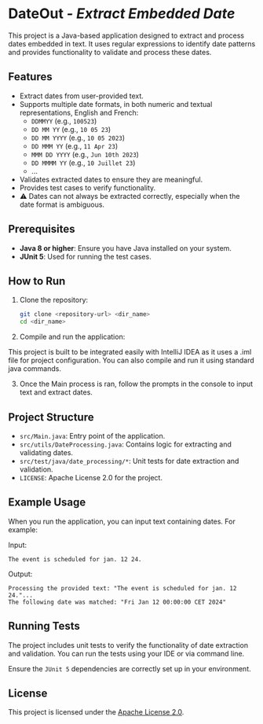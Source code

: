 # DateOut _- Extract Embedded Date_

This project is a Java-based application designed to extract and process dates embedded in text. It uses regular expressions to identify date patterns and provides functionality to validate and process these dates.

## Features

- Extract dates from user-provided text.
- Supports multiple date formats, in both numeric and textual representations, English and French:
  - `DDMMYY` (e.g., `100523`)
  - `DD MM YY` (e.g., `10 05 23`)
  - `DD MM YYYY` (e.g., `10 05 2023`)
  - `DD MMM YY` (e.g., `11 Apr 23`)
  - `MMM DD YYYY` (e.g., `Jun 10th 2023`)
  - `DD MMMM YY` (e.g., `10 Juillet 23`)
  - ...
- Validates extracted dates to ensure they are meaningful.
- Provides test cases to verify functionality.
- ⚠️ Dates can not always be extracted correctly, especially when the date format is ambiguous.

## Prerequisites

- **Java 8 or higher**: Ensure you have Java installed on your system.
- **JUnit 5**: Used for running the test cases.

## How to Run

1. Clone the repository:
   ```bash
   git clone <repository-url> <dir_name>
   cd <dir_name>
   ```

2. Compile and run the application:

This project is built to be integrated easily with IntelliJ IDEA as it uses a .iml file for project configuration. You can also compile and run it using standard java commands.

3. Once the Main process is ran, follow the prompts in the console to input text and extract dates.

## Project Structure

- `src/Main.java`: Entry point of the application.
- `src/utils/DateProcessing.java`: Contains logic for extracting and validating dates.
- `src/test/java/date_processing/*`: Unit tests for date extraction and validation.
- `LICENSE`: Apache License 2.0 for the project.

## Example Usage

When you run the application, you can input text containing dates. For example:

Input:
```
The event is scheduled for jan. 12 24.
```

Output:
```
Processing the provided text: "The event is scheduled for jan. 12 24."...
The following date was matched: "Fri Jan 12 00:00:00 CET 2024"
```

## Running Tests

The project includes unit tests to verify the functionality of date extraction and validation. You can run the tests using your IDE or via command line.

Ensure the `JUnit 5` dependencies are correctly set up in your environment.

## License

This project is licensed under the [Apache License 2.0](LICENSE).
